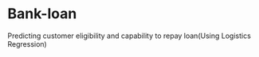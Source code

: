 # Bank-loan
Predicting customer eligibility and capability to repay loan(Using Logistics Regression)
